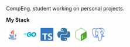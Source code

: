 CompEng. student working on personal projects.


**My Stack**

<img alt="Java" src="media/stack/java.svg" height="35" /> &nbsp;
<img alt="Golang" src="media/stack/go.svg" height="35" /> &nbsp;
<img alt="Typescript" src="media/stack/typescript.svg" height="35" /> &nbsp;
<img alt="Python" src="media/stack/python.svg" height="35" /> &nbsp;
<img alt="Bash" src="media/stack/bash.svg" height="35" /> &nbsp;
<img alt="Postgres" src="media/stack/postgres.svg" height="35" /> &nbsp;
